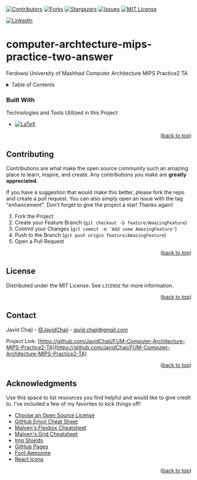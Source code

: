 <a name="readme-top"></a>


[![Contributors][Contributors-Shield]][Contributors-URL]
[![Forks][Forks-Shield]][Forks-URL]
[![Stargazers][Stars-Shield]][Stars-URL]
[![Issues][Issues-Shield]][Issues-URL]
[![MIT License][License-Shield]][License-URL]



[![LinkedIn][Linkedin-Shield]][Javid-Linkedin-URL]


# computer-archtecture-mips-practice-two-answer

Ferdowsi University of Mashhad Computer Architecture MIPS Practice2 TA



<!-- TABLE OF CONTENTS -->
<details>
  <summary>Table of Contents</summary>
  <ol>
    <li>
      <a href="#about-the-project">About The Project</a>
      <ul>
        <li><a href="#built-with">Built With</a></li>
      </ul>
    </li>
    <li>
      <a href="#getting-started">Getting Started</a>
      <ul>
        <li><a href="#prerequisites">Prerequisites</a></li>
        <li><a href="#installation">Installation</a></li>
      </ul>
    </li>
    <li><a href="#usage">Usage</a></li>
    <li><a href="#roadmap">Roadmap</a></li>
    <li><a href="#contributing">Contributing</a></li>
    <li><a href="#license">License</a></li>
    <li><a href="#contact">Contact</a></li>
    <li><a href="#acknowledgments">Acknowledgments</a></li>
  </ol>
</details>




### Built With

<!-- This section should list any major frameworks/libraries used to bootstrap your project. Leave any add-ons/plugins for the acknowledgements section. Here are a few examples. -->

Technologies and Tools Utilized in this Project

* [![LaTeX][LaTeX-Shield]][LaTeX-URL]

<p align="right">(<a href="#readme-top">back to top</a>)</p>





<!-- CONTRIBUTING -->
## Contributing

Contributions are what make the open source community such an amazing place to learn, inspire, and create. Any contributions you make are **greatly appreciated**.

If you have a suggestion that would make this better, please fork the repo and create a pull request. You can also simply open an issue with the tag "enhancement".
Don't forget to give the project a star! Thanks again!

1. Fork the Project
2. Create your Feature Branch (`git checkout -b feature/AmazingFeature`)
3. Commit your Changes (`git commit -m 'Add some AmazingFeature'`)
4. Push to the Branch (`git push origin feature/AmazingFeature`)
5. Open a Pull Request

<p align="right">(<a href="#readme-top">back to top</a>)</p>





<!-- LICENSE -->
## License

Distributed under the MIT License. See `LICENSE` for more information.

<p align="right">(<a href="#readme-top">back to top</a>)</p>


<!-- CONTACT -->
## Contact

Javid Chaji - [@JavidChaji](https://twitter.com/JavidChaji) - javid.chaji@gmail.com

Project Link: [https://github.com/JavidChaji/FUM-Computer-Architecture-MIPS-Practice2-TA](https://github.com/JavidChaji/FUM-Computer-Architecture-MIPS-Practice2-TA)

<p align="right">(<a href="#readme-top">back to top</a>)</p>




<!-- ACKNOWLEDGMENTS -->
## Acknowledgments

Use this space to list resources you find helpful and would like to give credit to. I've included a few of my favorites to kick things off!

* [Choose an Open Source License](https://choosealicense.com)
* [GitHub Emoji Cheat Sheet](https://www.webpagefx.com/tools/emoji-cheat-sheet)
* [Malven's Flexbox Cheatsheet](https://flexbox.malven.co/)
* [Malven's Grid Cheatsheet](https://grid.malven.co/)
* [Img Shields](https://shields.io)
* [GitHub Pages](https://pages.github.com)
* [Font Awesome](https://fontawesome.com)
* [React Icons](https://react-icons.github.io/react-icons/search)

<p align="right">(<a href="#readme-top">back to top</a>)</p>






<!-- MARKDOWN LINKS & IMAGES -->
<!-- https://www.markdownguide.org/basic-syntax/#reference-style-links -->
<!-- https://ileriayo.github.io/markdown-badges/ -->

<!-- Contributors -->
[Contributors-Shield]: https://img.shields.io/github/contributors/javidchaji/FUM-Computer-Architecture-MIPS-Practice2-TA.svg?style=for-the-badge

[Contributors-URL]: https://github.com/javidchaji/FUM-Computer-Architecture-MIPS-Practice2-TA/graphs/contributors

<!-- Forks -->
[Forks-Shield]: https://img.shields.io/github/forks/javidchaji/FUM-Computer-Architecture-MIPS-Practice2-TA.svg?style=for-the-badge

[Forks-URL]: https://github.com/javidchaji/FUM-Computer-Architecture-MIPS-Practice2-TA/network/members


<!-- Stars -->
[Stars-Shield]: https://img.shields.io/github/stars/javidchaji/FUM-Computer-Architecture-MIPS-Practice2-TA.svg?style=for-the-badge

[Stars-URL]: https://github.com/javidchaji/FUM-Computer-Architecture-MIPS-Practice2-TA/stargazers


<!-- Issues -->
[Issues-Shield]: https://img.shields.io/github/issues/javidchaji/FUM-Computer-Architecture-MIPS-Practice2-TA.svg?style=for-the-badge

[Issues-URL]: https://github.com/javidchaji/FUM-Computer-Architecture-MIPS-Practice2-TA/issues


<!-- License -->
[License-Shield]: https://img.shields.io/github/license/javidchaji/FUM-Computer-Architecture-MIPS-Practice2-TA.svg?style=for-the-badge

[License-URL]: https://github.com/javidchaji/FUM-Computer-Architecture-MIPS-Practice2-TA/blob/master/LICENSE


<!-- Linkedin -->
[Linkedin-Shield]: https://img.shields.io/badge/linkedin-%230077B5.svg?style=for-the-badge&logo=linkedin&logoColor=white

[Javid-Linkedin-URL]: https://linkedin.com/in/javidchaji


<!-- Linkedin -->
[LaTeX-Shield]: https://img.shields.io/badge/LaTeX-47A141?style=for-the-badge&logo=LaTeX&logoColor=white

[LaTeX-URL]: https://www.latex-project.org/
